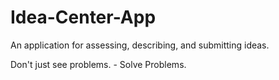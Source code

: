 # Idea-Center-App
An application for assessing, describing, and submitting ideas.

Don't just see problems. - Solve Problems.

